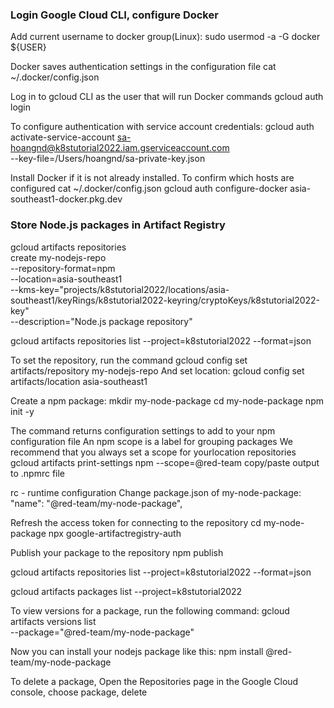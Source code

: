 ### Login Google Cloud CLI, configure Docker ###
Add current username to docker group(Linux):
sudo usermod -a -G docker ${USER}

Docker saves authentication settings in the configuration file 
cat ~/.docker/config.json

Log in to gcloud CLI as the user that will run Docker commands
gcloud auth login

To configure authentication with service account credentials:
gcloud auth \
	activate-service-account sa-hoangnd@k8stutorial2022.iam.gserviceaccount.com \
	--key-file=/Users/hoangnd/sa-private-key.json

Install Docker if it is not already installed.
To confirm which hosts are configured
cat ~/.docker/config.json
gcloud auth configure-docker asia-southeast1-docker.pkg.dev

### Store Node.js packages in Artifact Registry ###
gcloud artifacts repositories \
	create my-nodejs-repo \
	--repository-format=npm \
	--location=asia-southeast1 \
	--kms-key="projects/k8stutorial2022/locations/asia-southeast1/keyRings/k8stutorial2022-keyring/cryptoKeys/k8stutorial2022-key" \
	--description="Node.js package repository"

gcloud artifacts repositories list --project=k8stutorial2022 --format=json       


To set the repository, run the command
gcloud config set artifacts/repository my-nodejs-repo
And set location:
gcloud config set \
    artifacts/location asia-southeast1

Create a npm package:
mkdir my-node-package
cd my-node-package
npm init -y

The command returns configuration settings to add to your npm configuration file
An npm scope is a label for grouping packages
We recommend that you always set a scope for yourlocation repositories
gcloud artifacts print-settings npm --scope=@red-team
copy/paste output to .npmrc file

rc - runtime configuration
Change package.json of my-node-package:
"name": "@red-team/my-node-package",

Refresh the access token for connecting to the repository
cd my-node-package
npx google-artifactregistry-auth

Publish your package to the repository
npm publish

gcloud artifacts repositories list --project=k8stutorial2022 --format=json   

gcloud artifacts packages list --project=k8stutorial2022 

To view versions for a package, run the following command:
gcloud artifacts versions list \
	--package="@red-team/my-node-package"

Now you can install your nodejs package like this:
npm install @red-team/my-node-package	

To delete a package, Open the Repositories page in the Google Cloud console, choose package, delete













